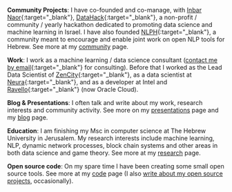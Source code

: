 <!-- I like to code, do data science, research and help create, stir and manage interesting things the require cooperation and several people to achieve. I'm learning how to do all these things, and I think I'll always be learning how to do them, so I'm trying to enjoy the practice and the process. :) -->

**Community Projects**:  I have co-founded and co-manage, with [Inbar Naor](https://www.linkedin.com/in/inbar-naor-6b973a50/){:target="_blank"}, [DataHack](https://www.datahack.org.il/){:target="_blank"}, a non-profit / community / yearly hackathon dedicated to promoting data science and machine learning in Israel. I have also founded [NLPH](https://www.facebook.com/groups/157877988136954/){:target="_blank"}, a community meant to encourage and enable joint work on open NLP tools for Hebrew. See more at my [community](/community.html) page.

**Work**: I work as a machine learning / data science consultant ([contact me by email](mailto:shay.palachy@gmail.com){:target="_blank"} for consulting). Before that I worked as the Lead Data Scientist of [ZenCity](https://zencity.io/){:target="_blank"}, as a data scientist at [Neura](https://www.theneura.com/){:target="_blank"}, and as a developer at Intel and [Ravello](https://www.ravellosystems.com/){:target="_blank"}  (now Oracle Cloud).

**Blog & Presentations**: I often talk and write about my work, research interests and community activity. See more on my [presentations](/presentations.html) page and my [blog](/blog.html) page.

**Education**: I am finishing my Msc in computer science at The Hebrew University in Jerusalem. My research interests include machine learning, NLP, dynamic network processes, block chain systems and other areas in both data science and game theory. See more at my [research](/research.html) page.

**Open source code**: On my spare time I have been creating some small open source tools. See more at my [code](/code.html) page (I also [write about my open source projects](/blog.html), occasionally).
